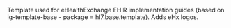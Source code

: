 
Template used for eHealthExchange FHIR implementation guides (based on ig-template-base - package = hl7.base.template).  Adds eHx logos.
